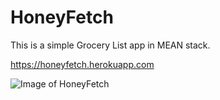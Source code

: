 # HoneyFetch

This is a simple Grocery List app in MEAN stack.

https://honeyfetch.herokuapp.com

![Image of HoneyFetch](https://onowrouzi.github.io/images/honey_fetch.png)
